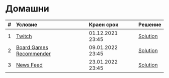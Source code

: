 # Домашни

| # | Условие                                                                      | Краен срок       |Решение        |
|:--|:---------------------------------------------------------------------------- |:---------------- |:--------------|
| 1 | [Twitch](https://github.com/fmi/java-course/tree/master/homeworks/01-twitch) | 01.12.2021 23:45 | [Solution]()|
| 2 | [Board Games Recommender](https://github.com/fmi/java-course/tree/master/homeworks/02-board-games-recommender) | 09.01.2022 23:45 | [Solution]()|
| 3 | [News Feed](https://github.com/fmi/java-course/tree/master/homeworks/03-news-feed) | 23.01.2022 23:45 |[Solution](https://github.com/andy489/Java/tree/main/11-http-rest/lab)     |
